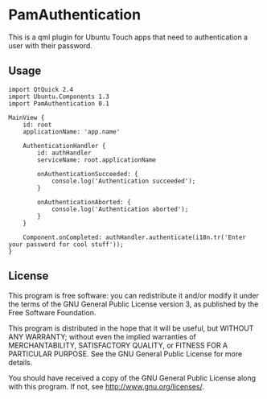 # PamAuthentication

This is a qml plugin for Ubuntu Touch apps that need to authentication a user
with their password.

## Usage

~~~
import QtQuick 2.4
import Ubuntu.Components 1.3
import PamAuthentication 0.1

MainView {
    id: root
    applicationName: 'app.name'

    AuthenticationHandler {
        id: authHandler
        serviceName: root.applicationName

        onAuthenticationSucceeded: {
            console.log('Authentication succeeded');
        }

        onAuthenticationAborted: {
            console.log('Authentication aborted');
        }
    }

    Component.onCompleted: authHandler.authenticate(i18n.tr('Enter your password for cool stuff'));
}
~~~

## License

This program is free software: you can redistribute it and/or modify it under the terms of the GNU General Public License version 3, as published
by the Free Software Foundation.

This program is distributed in the hope that it will be useful, but WITHOUT ANY WARRANTY; without even the implied warranties of MERCHANTABILITY, SATISFACTORY QUALITY, or FITNESS FOR A PARTICULAR PURPOSE.  See the GNU General Public License for more details.

You should have received a copy of the GNU General Public License along with this program.  If not, see <http://www.gnu.org/licenses/>.
